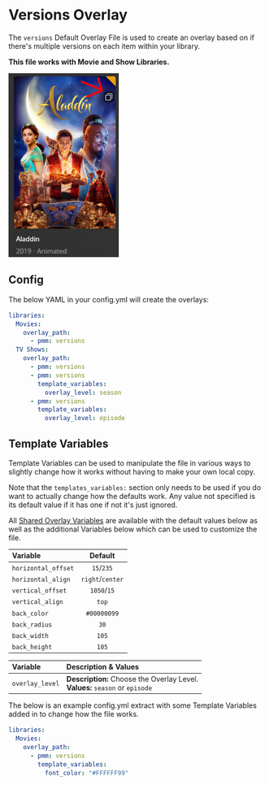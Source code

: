# Versions Overlay

The `versions` Default Overlay File is used to create an overlay based on if there's multiple versions on each item within your library.

**This file works with Movie and Show Libraries.**

![](images/version.png)

## Config

The below YAML in your config.yml will create the overlays:

```yaml
libraries:
  Movies:
    overlay_path:
      - pmm: versions
  TV Shows:
    overlay_path:
      - pmm: versions
      - pmm: versions
        template_variables:
          overlay_level: season
      - pmm: versions
        template_variables:
          overlay_level: episode
```

## Template Variables

Template Variables can be used to manipulate the file in various ways to slightly change how it works without having to make your own local copy.

Note that the `templates_variables:` section only needs to be used if you do want to actually change how the defaults work. Any value not specified is its default value if it has one if not it's just ignored.

All [Shared Overlay Variables](../overlay_variables.md) are available with the default values below as well as the additional Variables below which can be used to customize the file.

| Variable            |     Default      |
|:--------------------|:----------------:|
| `horizontal_offset` |    `15`/`235`    |
| `horizontal_align`  | `right`/`center` |
| `vertical_offset`   |   `1050`/`15`    |
| `vertical_align`    |      `top`       |
| `back_color`        |   `#00000099`    |
| `back_radius`       |       `30`       |
| `back_width`        |      `105`       |
| `back_height`       |      `105`       |

| Variable        | Description & Values                                                            |
|:----------------|:--------------------------------------------------------------------------------|
| `overlay_level` | **Description:** Choose the Overlay Level.<br>**Values:** `season` or `episode` |

The below is an example config.yml extract with some Template Variables added in to change how the file works.

```yaml
libraries:
  Movies:
    overlay_path:
      - pmm: versions
        template_variables:
          font_color: "#FFFFFF99"
```
